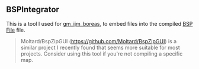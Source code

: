 ## BSPIntegrator

This is a tool I used for [gm_ijm_boreas](https://steamcommunity.com/sharedfiles/filedetails/?id=2903049970), to embed files into the compiled [BSP File](https://developer.valvesoftware.com/wiki/BSP) file.

> Moltard/BspZipGUI (https://github.com/Moltard/BspZipGUI) is a similar project I recently found that seems more suitable for most projects. Consider using this tool if you're not compiling a specific map.
